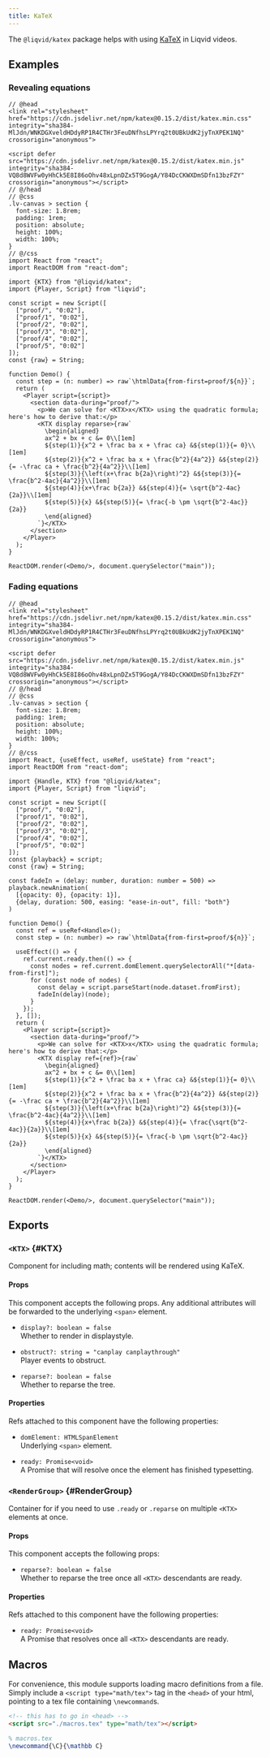```yaml
---
title: KaTeX
---
```


The `@liqvid/katex` package helps with using [KaTeX](https://katex.org/) in Liqvid videos.

## Examples

### Revealing equations

```tsx liqvid module
// @head
<link rel="stylesheet" href="https://cdn.jsdelivr.net/npm/katex@0.15.2/dist/katex.min.css" integrity="sha384-MlJdn/WNKDGXveldHDdyRP1R4CTHr3FeuDNfhsLPYrq2t0UBkUdK2jyTnXPEK1NQ" crossorigin="anonymous">

<script defer src="https://cdn.jsdelivr.net/npm/katex@0.15.2/dist/katex.min.js" integrity="sha384-VQ8d8WVFw0yHhCk5E8I86oOhv48xLpnDZx5T9GogA/Y84DcCKWXDmSDfn13bzFZY" crossorigin="anonymous"></script>
// @/head
// @css
.lv-canvas > section {
  font-size: 1.8rem;
  padding: 1rem;
  position: absolute;
  height: 100%;
  width: 100%;
}
// @/css
import React from "react";
import ReactDOM from "react-dom";

import {KTX} from "@liqvid/katex";
import {Player, Script} from "liqvid";

const script = new Script([
  ["proof/", "0:02"],
  ["proof/1", "0:02"],
  ["proof/2", "0:02"],
  ["proof/3", "0:02"],
  ["proof/4", "0:02"],
  ["proof/5", "0:02"]
]);
const {raw} = String;

function Demo() {
  const step = (n: number) => raw`\htmlData{from-first=proof/${n}}`;
  return (
    <Player script={script}>
      <section data-during="proof/">
        <p>We can solve for <KTX>x</KTX> using the quadratic formula; here's how to derive that:</p>
        <KTX display reparse>{raw`
          \begin{aligned}
          ax^2 + bx + c &= 0\\[1em]
          ${step(1)}{x^2 + \frac ba x + \frac ca} &${step(1)}{= 0}\\[1em]
          ${step(2)}{x^2 + \frac ba x + \frac{b^2}{4a^2}} &${step(2)}{= -\frac ca + \frac{b^2}{4a^2}}\\[1em]
          ${step(3)}{\left(x+\frac b{2a}\right)^2} &${step(3)}{= \frac{b^2-4ac}{4a^2}}\\[1em]
          ${step(4)}{x+\frac b{2a}} &${step(4)}{= \sqrt{b^2-4ac}{2a}}\\[1em]
          ${step(5)}{x} &${step(5)}{= \frac{-b \pm \sqrt{b^2-4ac}}{2a}}
          \end{aligned}
        `}</KTX>
      </section>
    </Player>
  );
}

ReactDOM.render(<Demo/>, document.querySelector("main"));
```

### Fading equations

```tsx liqvid module
// @head
<link rel="stylesheet" href="https://cdn.jsdelivr.net/npm/katex@0.15.2/dist/katex.min.css" integrity="sha384-MlJdn/WNKDGXveldHDdyRP1R4CTHr3FeuDNfhsLPYrq2t0UBkUdK2jyTnXPEK1NQ" crossorigin="anonymous">

<script defer src="https://cdn.jsdelivr.net/npm/katex@0.15.2/dist/katex.min.js" integrity="sha384-VQ8d8WVFw0yHhCk5E8I86oOhv48xLpnDZx5T9GogA/Y84DcCKWXDmSDfn13bzFZY" crossorigin="anonymous"></script>
// @/head
// @css
.lv-canvas > section {
  font-size: 1.8rem;
  padding: 1rem;
  position: absolute;
  height: 100%;
  width: 100%;
}
// @/css
import React, {useEffect, useRef, useState} from "react";
import ReactDOM from "react-dom";

import {Handle, KTX} from "@liqvid/katex";
import {Player, Script} from "liqvid";

const script = new Script([
  ["proof/", "0:02"],
  ["proof/1", "0:02"],
  ["proof/2", "0:02"],
  ["proof/3", "0:02"],
  ["proof/4", "0:02"],
  ["proof/5", "0:02"]
]);
const {playback} = script;
const {raw} = String;

const fadeIn = (delay: number, duration: number = 500) => playback.newAnimation(
  [{opacity: 0}, {opacity: 1}],
  {delay, duration: 500, easing: "ease-in-out", fill: "both"}
)

function Demo() {
  const ref = useRef<Handle>();
  const step = (n: number) => raw`\htmlData{from-first=proof/${n}}`;

  useEffect(() => {
    ref.current.ready.then(() => {
      const nodes = ref.current.domElement.querySelectorAll("*[data-from-first]");
      for (const node of nodes) {
        const delay = script.parseStart(node.dataset.fromFirst);
        fadeIn(delay)(node);
      }
    });
  }, []);
  return (
    <Player script={script}>
      <section data-during="proof/">
        <p>We can solve for <KTX>x</KTX> using the quadratic formula; here's how to derive that:</p>
        <KTX display ref={ref}>{raw`
          \begin{aligned}
          ax^2 + bx + c &= 0\\[1em]
          ${step(1)}{x^2 + \frac ba x + \frac ca} &${step(1)}{= 0}\\[1em]
          ${step(2)}{x^2 + \frac ba x + \frac{b^2}{4a^2}} &${step(2)}{= -\frac ca + \frac{b^2}{4a^2}}\\[1em]
          ${step(3)}{\left(x+\frac b{2a}\right)^2} &${step(3)}{= \frac{b^2-4ac}{4a^2}}\\[1em]
          ${step(4)}{x+\frac b{2a}} &${step(4)}{= \frac{\sqrt{b^2-4ac}}{2a}}\\[1em]
          ${step(5)}{x} &${step(5)}{= \frac{-b \pm \sqrt{b^2-4ac}}{2a}}
          \end{aligned}
        `}</KTX>
      </section>
    </Player>
  );
}

ReactDOM.render(<Demo/>, document.querySelector("main"));
```


## Exports

### `<KTX>` {#KTX}

Component for including math; contents will be rendered using KaTeX.

#### Props

This component accepts the following props. Any additional attributes will be forwarded to the underlying `<span>` element.

* `display?: boolean = false`  
  Whether to render in displaystyle.

* `obstruct?: string = "canplay canplaythrough"`  
Player events to obstruct.

* `reparse?: boolean = false`  
  Whether to reparse the tree.

#### Properties

Refs attached to this component have the following properties:

* `domElement: HTMLSpanElement`  
  Underlying `<span>` element.

* `ready: Promise<void>`  
  A Promise that will resolve once the element has finished typesetting.

### `<RenderGroup>` {#RenderGroup}

Container for if you need to use `.ready` or `.reparse` on multiple `<KTX>` elements at once.

#### Props

This component accepts the following props:

* `reparse?: boolean = false`  
  Whether to reparse the tree once all `<KTX>` descendants are ready.

#### Properties

Refs attached to this component have the following properties:

* `ready: Promise<void>`  
  A Promise that resolves once all `<KTX>` descendants are ready.

## Macros

For convenience, this module supports loading macro definitions from a file. Simply include a `<script type="math/tex">` tag in the `<head>` of your html, pointing to a tex file containing `\newcommand`s.

```html
<!-- this has to go in <head> -->
<script src="./macros.tex" type="math/tex"></script>
```
```tex
% macros.tex
\newcommand{\C}{\mathbb C}
```
